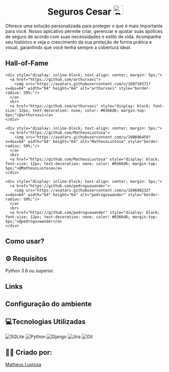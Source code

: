<h1 align="center">Seguros Cesar <img src="https://github.com/user-attachments/assets/47d54f58-3607-488c-9df2-8646c6bfe1fe" alt="Descrição da imagem" width="30"/></h1> 

Oferece uma solução personalizada para proteger o que é mais importante para você. Nosso aplicativo permite criar, gerenciar e ajustar suas apólices de seguro de acordo com suas necessidades e estilo de vida. Acompanhe seu histórico e veja o crescimento da sua proteção de forma prática e visual, garantindo que você tenha sempre a cobertura ideal.

## Hall-of-Fame
<!-- markdown-contributors -->

    <div style="display: inline-block; text-align: center; margin: 5px;">
      <a href="https://github.com/arthurxavi">
        <img src="https://avatars.githubusercontent.com/u/169710371?v=4&s=64" width="64" height="64" alt="arthurxavi" style="border-radius: 50%;"/>
      </a>
      <br>
      <a href="https://github.com/arthurxavi" style="display: block; font-size: 12px; text-decoration: none; color: #0366d6; margin-top: 5px;">@arthurxavi</a>
    </div>

    <div style="display: inline-block; text-align: center; margin: 5px;">
      <a href="https://github.com/MatheusLustosa">
        <img src="https://avatars.githubusercontent.com/u/108696459?v=4&s=64" width="64" height="64" alt="MatheusLustosa" style="border-radius: 50%;"/>
      </a>
      <br>
      <a href="https://github.com/MatheusLustosa" style="display: block; font-size: 12px; text-decoration: none; color: #0366d6; margin-top: 5px;">@MatheusLustosa</a>
    </div>

    <div style="display: inline-block; text-align: center; margin: 5px;">
      <a href="https://github.com/pedroguswander">
        <img src="https://avatars.githubusercontent.com/u/168600233?v=4&s=64" width="64" height="64" alt="pedroguswander" style="border-radius: 50%;"/>
      </a>
      <br>
      <a href="https://github.com/pedroguswander" style="display: block; font-size: 12px; text-decoration: none; color: #0366d6; margin-top: 5px;">@pedroguswander</a>
    </div>
<!-- /markdown-contributors -->

## Como usar?

## ⚙️ Requisitos
Python 3.6 ou superior.

## Links 

## Configuração do ambiente

## 💻Tecnologias Utilizadas
![SQLite](https://img.shields.io/badge/sqlite-%2307405e.svg?style=for-the-badge&logo=sqlite&logoColor=white)
![Python](https://img.shields.io/badge/python-3670A0?style=for-the-badge&logo=python&logoColor=ffdd54)
![Django](https://img.shields.io/badge/django-%23092E20.svg?style=for-the-badge&logo=django&logoColor=white)
![Jira](https://img.shields.io/badge/jira-%230A0FFF.svg?style=for-the-badge&logo=jira&logoColor=white)
![Git](https://img.shields.io/badge/git-%23F05033.svg?style=for-the-badge&logo=git&logoColor=white)
## 🙋‍♂️ Criado por:
[Matheus Lustosa](https://github.com/MatheusLustosa)


